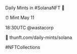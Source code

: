 Daily Mints in #SolanaNFT 🚀

⏰ Mint May 11

18:30UTC @wastacorp

🔗 thunft.com/daily-mints/solana

#NFTCollections